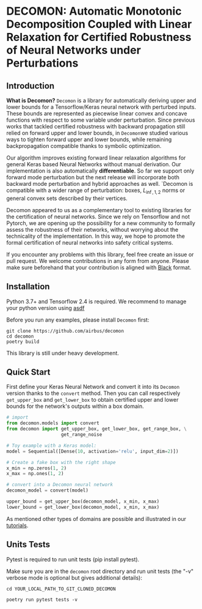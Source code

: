 # DECOMON: Automatic Monotonic Decomposition Coupled with Linear Relaxation for Certified Robustness of Neural Networks under Perturbations

## Introduction

**What is Decomon?** `Decomon` is a library for automatically deriving upper and lower bounds 
for a Tensorflow/Keras neural network
with perturbed inputs. These bounds are represented as piecewise linear convex and concave functions
with respect to some variable under perturbation.
Since previous works that tackled certified robustness with backward propagation still relied on forward
upper and lower bounds, in `Decomon`we studied various ways to tighten forward upper and
lower bounds, while remaining backpropagation compatible
 thanks to symbolic optimization.

Our algorithm improves existing forward linear relaxation algorithms for general
Keras based Neural Networks without manual derivation. Our implementation is also automatically
**differentiable**. So far we support only forward mode perturbation but the next release will incorporate both
backward mode perturbation and hybrid approaches as well. `Decomon is compatible with a wider range of perturbation:
boxes, $L_{\inf, 1, 2}$ norms or general convex sets described by their vertices.

Decomon appeared to us as a complementary tool to existing libraries for the certification of neural networks. 
Since we rely on Tensorflow and not Pytorch, we are opening up the possibility for a new community
to formally assess the robustness of their networks, without worrying about the technicality of
the implementation. In this way, we hope to promote the formal certification of neural networks 
into safety critical systems.


If you encounter any problems with this library, feel free create an issue or pull request. We
welcome contributions in any form from anyone. Please make sure beforehand that your contribution
is aligned with [Black](https://github.com/psf/black) format.

## Installation

Python 3.7+ and Tensorflow 2.4 is required. We recommend to manage your python version using 
[asdf](https://asdf-vm.com/#/core-manage-asdf)

Before you run any examples, please install `Decomon` first:

```
git clone https://github.com/airbus/decomon
cd decomon
poetry build
```

This library is still under heavy development.

## Quick Start

First define your Keras Neural Network and convert it into its `Decomon` version
thanks to the `convert` method. Then you can call respectively `get_upper_box`
and `get_lower_box` to obtain certified upper and lower bounds for the network's outputs
within a box domain. 

````python
# import
from decomon.models import convert
from decomon import get_upper_box, get_lower_box, get_range_box, \
                    get_range_noise

# Toy example with a Keras model:
model = Sequential([Dense(10, activation='relu', input_dim=2)])

# Create a fake box with the right shape
x_min = np.zeros(1, 2)
x_max = np.ones(1, 2)

# convert into a Decomon neural network
decomon_model = convert(model)

upper_bound = get_upper_box(decomon_model, x_min, x_max)
lower_bound = get_lower_box(decomon_model, x_min, x_max)
````

As mentioned other types of domains are possible and illustrated 
in our [tutorials](tutorials).

## Units Tests

Pytest is required to run unit tests (pip install pytest).

Make sure you are in the `decomon` root directory and run unit tests (the "-v" verbose mode is optional but gives additional details):

```
cd YOUR_LOCAL_PATH_TO_GIT_CLONED_DECOMON

poetry run pytest tests -v
```

